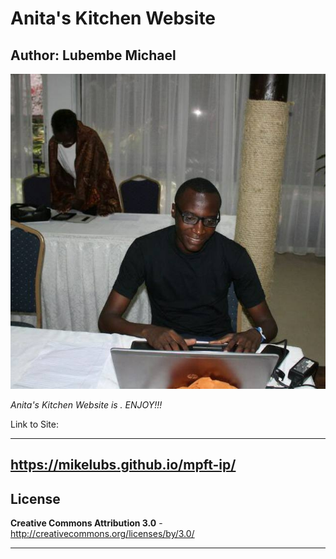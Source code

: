 # **Anita's Kitchen Website**
## Author: Lubembe Michael

![alt="photo of michael" width="100" height="100"](img/guys.jpg)

_Anita's Kitchen Website is  . ENJOY!!!_

Link to Site:

------------------
https://mikelubs.github.io/mpft-ip/
------------------

License   
------------------

**Creative Commons Attribution 3.0** - http://creativecommons.org/licenses/by/3.0/

------------------
